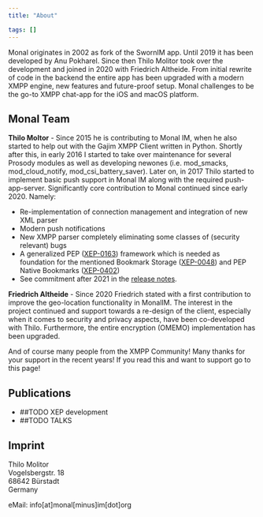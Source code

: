 ```yaml
---
title: "About"

tags: []
---
```


Monal originates in 2002 as fork of the SwornIM app. Until 2019 it has been developed by Anu Pokharel. Since then Thilo Molitor took over the development and joined in 2020 with Friedrich Altheide. From initial rewrite of code in the backend the entire app has been upgraded with a modern XMPP engine, new features and future-proof setup. Monal challenges to be the go-to XMPP chat-app for the iOS and macOS platform.

## Monal Team

**Thilo Moltor** - Since 2015 he is contributing to Monal IM, when he also started to help out with the Gajim XMPP Client written in Python. Shortly after this, in early 2016 I started to take over maintenance for several Prosody modules as well as developing newones (i.e. mod_smacks, mod_cloud_notify, mod_csi_battery_saver). Later on, in 2017 Thilo started to implement basic push support in Monal IM along with the required push-app-server. Significantly core contribution to Monal continued since early 2020. Namely:
- Re-implementation of connection management and integration of new XML parser
- Modern push notifications
- New XMPP parser completely eliminating some classes of (security relevant) bugs
- A generalized PEP ([XEP-0163](https://xmpp.org/extensions/xep-0163.html)) framework which is needed as foundation for the mentioned Bookmark Storage ([XEP-0048](https://xmpp.org/extensions/xep-0048.html)) and PEP Native Bookmarks ([XEP-0402](https://xmpp.org/extensions/xep-0402.html))
- See commitment after 2021 in the [release notes](https://github.com/monal-im/Monal/releases).

**Friedrich Altheide** - Since 2020 Friedrich stated with a first contribution to improve the geo-location functionality in MonalIM. The interest in the project continued and support towards a re-design of the client, especially when it comes to security and privacy aspects, have been co-developed with Thilo. Furthermore, the entire encryption (OMEMO) implementation has been upgraded.

And of course many people from the XMPP Community! Many thanks for your support in the recent years!
If you read this and want to support go to this page!

## Publications

- ##TODO XEP development
- ##TODO TALKS

## Imprint

Thilo Molitor</br>
Vogelsbergstr. 18</br>
68642 Bürstadt</br>
Germany

eMail: info[at]monal[minus]im[dot]org
